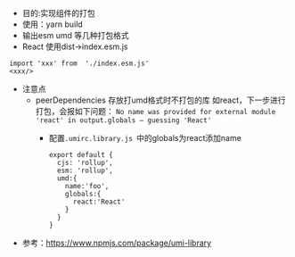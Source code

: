 
- 目的:实现组件的打包
- 使用：yarn build
- 输出esm umd 等几种打包格式
- React 使用dist->index.esm.js 
```
import 'xxx' from  './index.esm.js' 
<xxx/>
```


- 注意点
  - peerDependencies 存放打umd格式时不打包的库 如react，下一步进行打包，会报如下问题：
    `No name was provided for external module 'react' in output.globals – guessing 'React'`
    - 配置`.umirc.library.js `中的globals为react添加name
  

        ```
        export default {
          cjs: 'rollup',
          esm: 'rollup',
          umd:{
            name:'foo',
            globals:{
              react:'React'
            }
          }
        }
        ```
- 参考：https://www.npmjs.com/package/umi-library


